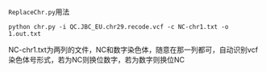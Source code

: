 `ReplaceChr.py`用法
```
python chr.py -i QC.JBC_EU.chr29.recode.vcf -c NC-chr1.txt -o 1.out.txt
```
NC-chr1.txt为两列的文件，NC和数字染色体，随意在那一列都可，自动识别vcf染色体号形式，若为NC则换位数字，若为数字则换位NC

